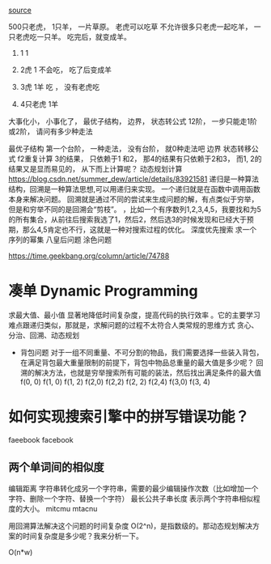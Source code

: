 [source](https://juejin.im/post/5c5ba697f265da2d8b6319f6)

500只老虎， 1只羊， 一片草原。 老虎可以吃草 不允许很多只老虎一起吃羊， 一只老虎吃一只羊。 吃完后，就变成羊。   

1. 1  1

2. 2虎   1
  不会吃， 吃了后变成羊

3. 3虎  1羊
  吃  ， 没有老虎吃

4. 4只老虎  1羊

大事化小， 小事化了， 最优子结构， 边界， 状态转公式
12阶， 一步只能走1阶或2阶， 请问有多少种走法

最优子结构
第一个台阶， 一种走法， 没有台阶， 就0种走法吧
边界
状态转移公式
f2重复计算
3的结果， 只依赖于1 和2， 那4的结果有只依赖于2和3， 而1, 2的结果又是显而易见的， 从下而上计算呢？
动态规划计算
https://blog.csdn.net/summer_dew/article/details/83921581
递归是一种算法结构，回溯是一种算法思想,可以用递归来实现。
一个递归就是在函数中调用函数本身来解决问题。
回溯就是通过不同的尝试来生成问题的解，有点类似于穷举，但是和穷举不同的是回溯会“剪枝”。
，比如一个有序数列1,2,3,4,5，我要找和为5的所有集合，从前往后搜索我选了1，然后2，然后选3的时候发现和已经大于预期，那么4,5肯定也不行，这就是一种对搜索过程的优化。
深度优先搜索
求一个序列的幂集
八皇后问题
涂色问题



https://time.geekbang.org/column/article/74788
# 凑单 Dynamic Programming

求最大值、最小值
显著地降低时间复杂度，提高代码的执行效率
。它的主要学习难点跟递归类似，那就是，求解问题的过程不太符合人类常规的思维方式
贪心、分治、回溯、动态规划
- 背包问题
对于一组不同重量、不可分割的物品，我们需要选择一些装入背包，在满足背包最大重量限制的前提下，背包中物品总重量的最大值是多少呢？
回溯的解决方法，也就是穷举搜索所有可能的装法，然后找出满足条件的最大值
                  f(0, 0)
            f(1, 0)        f(1, 2)
        f(2,0)  f(2,2)  f(2, 2)  f(2,4) 
      f(3,0) f(3, 4)    




# 如何实现搜索引擎中的拼写错误功能？
faeebook  facebook
## 两个单词间的相似度
编辑距离
字符串转化成另一个字符串，需要的最少编辑操作次数（比如增加一个字符、删除一个字符、替换一个字符）
最长公共子串长度  表示两个字符串相似程度的大小。
mitcmu 
mtacnu



用回溯算法解决这个问题的时间复杂度 O(2^n)，是指数级的。那动态规划解决方案的时间复杂度是多少呢？我来分析一下。

O(n*w)